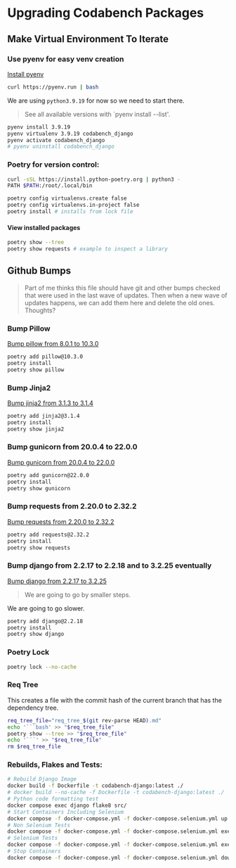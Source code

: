 # Upgrading Codabench Packages

## Make Virtual Environment To Iterate

### Use pyenv for easy venv creation

[Install pyenv](https://github.com/pyenv/pyenv-installer)
```bash
curl https://pyenv.run | bash
```

We are using `python3.9.19` for now so we need to start there. 
> See all available versions with `pyenv install --list'.

```bash
pyenv install 3.9.19
pyenv virtualenv 3.9.19 codabench_django
pyenv activate codabench_django
# pyenv uninstall codabench_django
```

### Poetry for version control:

```bash
curl -sSL https://install.python-poetry.org | python3 -
PATH $PATH:/root/.local/bin
```

```bash
poetry config virtualenvs.create false
poetry config virtualenvs.in-project false
poetry install # installs from lock file
```

#### View installed packages
```bash
poetry show --tree
poetry show requests # example to inspect a library
```


## Github Bumps
> Part of me thinks this file should have git and other bumps checked that were used in the last wave of updates. Then when a new wave of updates happens, we can add them here and delete the old ones. Thoughts?

### Bump Pillow
[Bump pillow from 8.0.1 to 10.3.0](https://github.com/codalab/codabench/pull/1493)
```bash
poetry add pillow@10.3.0
poetry install
poetry show pillow
```
### Bump Jinja2
[Bump jinja2 from 3.1.3 to 3.1.4](https://github.com/codalab/codabench/pull/1494)
```bash
poetry add jinja2@3.1.4
poetry install
poetry show jinja2
```

### Bump gunicorn from 20.0.4 to 22.0.0
[Bump gunicorn from 20.0.4 to 22.0.0](https://github.com/codalab/codabench/pull/1495)
```bash
poetry add gunicorn@22.0.0
poetry install
poetry show gunicorn
```

### Bump requests from 2.20.0 to 2.32.2
[Bump requests from 2.20.0 to 2.32.2](https://github.com/codalab/codabench/pull/1489)
```bash
poetry add requests@2.32.2
poetry install
poetry show requests
```

### Bump django from 2.2.17 to 2.2.18 and to 3.2.25 eventually
[Bump django from 2.2.17 to 3.2.25](https://github.com/codalab/codabench/pull/1492)
> We are going to go by smaller steps.

We are going to go slower.
```bash
poetry add django@2.2.18
poetry install
poetry show django
```

<!-- 
These might need to happen eventually but for now we will go slower with Django. We can delete from this file. 

Django 3.2.25 required a bump of djangorestframework from 3.9.1 to 3.12
```bash
poetry add djangorestframework@3.12
poetry install
poetry show djangorestframework
```

Django 3.2.25 required a bump of django-oauth-toolkit from 1.0.0 to 1.3
```bash
poetry add django-oauth-toolkit@1.3
poetry install
poetry show django-oauth-toolkit
```

Django 3.2.25 required a bump of django-storages from 1.7.2 to 1.11
```bash
poetry add django-storages@1.11 --extras "azure" --extras "google"
poetry install
poetry show django-storages
```

Django 3.2.25 required a bump of drf_writable_nested from 0.5.4 to 0.6.2
```bash
poetry add drf_writable_nested@0.6.2
poetry install
poetry show drf_writable_nested
```

Django 3.2.25 required a bump of drf_extra_fields from 0.9 to 3.1.0
```bash
poetry add drf_extra_fields@3.1.0
poetry install --no-cache
poetry show drf_extra_fields
```

Django 3.2.25 required a bump of drf_extra_fields from 0.9 to 3.1.0


```bash
# Poetry is somehow installing a <3.1.0 version of drf_extra_fields
# or there is a bug. When I do this in a pyenv virtualenv, it works.
# So we need to install that separately again and jostle the code
# as it is using not the right code for this. I think in the future,
# we can resolve this, but this is the only way I got it to work.
# RUN poetry add drf-extra-fields==3.1.0


poetry add drf_extra_fields@3.1.0
poetry install --no-cache
poetry show drf_extra_fields
``` -->



### Poetry Lock
```bash
poetry lock --no-cache
```

### Req Tree
This creates a file with the commit hash of the current branch that has the dependency tree.
```bash
req_tree_file="req_tree_$(git rev-parse HEAD).md"
echo '```bash' >> "$req_tree_file"
poetry show --tree >> "$req_tree_file"
echo '```' >> "$req_tree_file"
rm $req_tree_file
```


### Rebuilds, Flakes and Tests:
```bash
# Rebuild Django Image
docker build -f Dockerfile -t codabench-django:latest ./
# docker build --no-cache -f Dockerfile -t codabench-django:latest ./
# Python code formatting test
docker compose exec django flake8 src/ 
# Start Containers Including Selenium
docker compose -f docker-compose.yml -f docker-compose.selenium.yml up -d
# Non Selenium Tests
docker compose -f docker-compose.yml -f docker-compose.selenium.yml exec django py.test src/ -m "not e2e"
# Selenium Tests
docker compose -f docker-compose.yml -f docker-compose.selenium.yml exec django py.test src/tests/functional/ -m e2e
# Stop Containers
docker compose -f docker-compose.yml -f docker-compose.selenium.yml down
```
